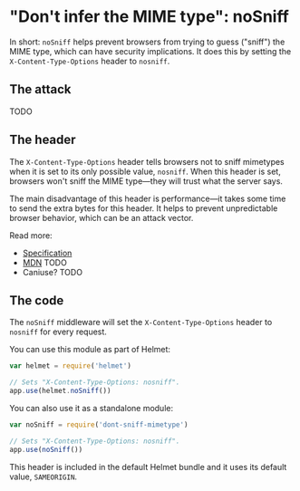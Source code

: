 "Don't infer the MIME type": noSniff
====================================

In short: `noSniff` helps prevent browsers from trying to guess ("sniff") the MIME type, which can have security implications. It does this by setting the `X-Content-Type-Options` header to `nosniff`.

The attack
----------

TODO

The header
----------

The `X-Content-Type-Options` header tells browsers not to sniff mimetypes when it is set to its only possible value, `nosniff`. When this header is set, browsers won't sniff the MIME type—they will trust what the server says.

The main disadvantage of this header is performance—it takes some time to send the extra bytes for this header. It helps to prevent unpredictable browser behavior, which can be an attack vector.

Read more:

- [Specification](TODO)
- [MDN]() TODO
- Caniuse? TODO

The code
--------

The `noSniff` middleware will set the `X-Content-Type-Options` header to `nosniff` for every request.

You can use this module as part of Helmet:

```javascript
var helmet = require('helmet')

// Sets "X-Content-Type-Options: nosniff".
app.use(helmet.noSniff())
```

You can also use it as a standalone module:

```javascript
var noSniff = require('dont-sniff-mimetype')

// Sets "X-Content-Type-Options: nosniff".
app.use(noSniff())
```

This header is included in the default Helmet bundle and it uses its default value, `SAMEORIGIN`.
